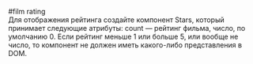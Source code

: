 #film rating  
Для отображения рейтинга создайте компонент Stars, который принимает следующие атрибуты:
count — рейтинг фильмa, число, по умолчанию 0.
Если рейтинг меньше 1 или больше 5, или вообще не число, то компонент не должен иметь какого-либо представления в DOM.  

